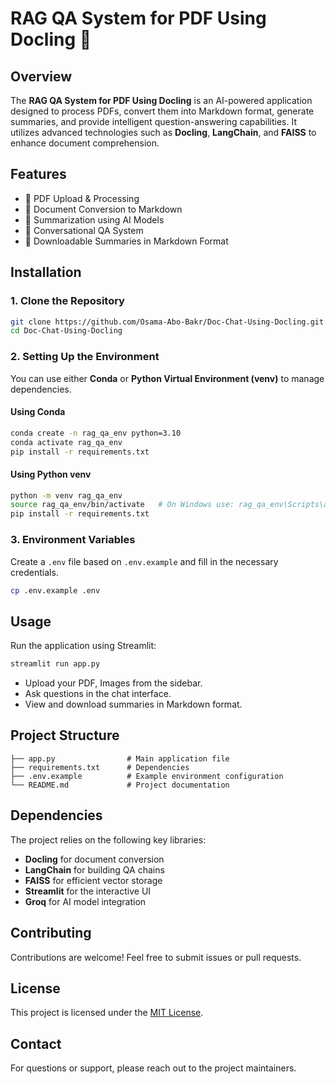 # RAG QA System for PDF Using Docling 🤖

## Overview
The **RAG QA System for PDF Using Docling** is an AI-powered application designed to process PDFs, convert them into Markdown format, generate summaries, and provide intelligent question-answering capabilities. It utilizes advanced technologies such as **Docling**, **LangChain**, and **FAISS** to enhance document comprehension.

## Features
- 🔹 PDF Upload & Processing
- 🔹 Document Conversion to Markdown
- 🔹 Summarization using AI Models
- 🔹 Conversational QA System
- 🔹 Downloadable Summaries in Markdown Format

## Installation

### 1. Clone the Repository
```bash
git clone https://github.com/Osama-Abo-Bakr/Doc-Chat-Using-Docling.git
cd Doc-Chat-Using-Docling
```

### 2. Setting Up the Environment
You can use either **Conda** or **Python Virtual Environment (venv)** to manage dependencies.

#### Using Conda
```bash
conda create -n rag_qa_env python=3.10
conda activate rag_qa_env
pip install -r requirements.txt
```

#### Using Python venv
```bash
python -m venv rag_qa_env
source rag_qa_env/bin/activate   # On Windows use: rag_qa_env\Scripts\activate
pip install -r requirements.txt
```

### 3. Environment Variables
Create a `.env` file based on `.env.example` and fill in the necessary credentials.
```bash
cp .env.example .env
```

## Usage
Run the application using Streamlit:
```bash
streamlit run app.py
```

- Upload your PDF, Images from the sidebar.
- Ask questions in the chat interface.
- View and download summaries in Markdown format.

## Project Structure
```
├── app.py                # Main application file
├── requirements.txt      # Dependencies
├── .env.example          # Example environment configuration
└── README.md             # Project documentation
```

## Dependencies
The project relies on the following key libraries:
- **Docling** for document conversion
- **LangChain** for building QA chains
- **FAISS** for efficient vector storage
- **Streamlit** for the interactive UI
- **Groq** for AI model integration

## Contributing
Contributions are welcome! Feel free to submit issues or pull requests.

## License
This project is licensed under the [MIT License](LICENSE).

## Contact
For questions or support, please reach out to the project maintainers.